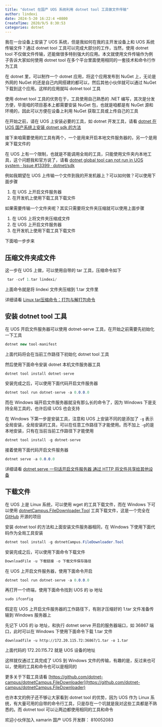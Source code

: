 ```yaml
---
title: "dotnet 在国产 UOS 系统利用 dotnet tool 工具做文件传输"
author: lindexi
date: 2024-5-20 16:22:4 +0800
CreateTime: 2020/9/5 8:30:53
categories: dotnet
---
```


我在一台设备上安装了 UOS 系统，但是我如何在我的主开发设备上和 UOS 系统传输文件？通过 dotnet tool 工具可以完成大部分的工作，当然，使用 dotnet tool 不仅做文件传输，还能做很多特别强大的应用。本文就使用文件传输作为例子告诉大家如何使用 dotnet tool 在多个平台里面使用相同的一套技术和命令行作为工具

<!--more-->


<!-- CreateTime:2020/9/5 8:30:53 -->



在 dotnet 里，可以制作一个 dotnet 应用，将这个应用发布到 NuGet 上，无论是外网的 NuGet 的还是自己内网搭建的都可以，然后其他小伙伴就可以通过 NuGet 下载到这个应用。这样的应用就叫 dotnet tool 工具

使用 dotnet tool 工具的优势在于，工具使用自己熟悉的 .NET 编写，其次是分发方便，毕竟咱的项目基本上都需要安装 NuGet 包，也就是咱都是有 NuGet 源和环境的，因此可以方便在设备上利用 NuGet 获取工具或上传自己的工具

在开始之前，请在 UOS 上安装必要的工具，如 dotnet 开发工具，请看 [dotnet 在 UOS 国产系统上安装 dotnet sdk 的方法](https://blog.lindexi.com/post/dotnet-%E5%9C%A8-UOS-%E5%9B%BD%E4%BA%A7%E7%B3%BB%E7%BB%9F%E4%B8%8A%E5%AE%89%E8%A3%85-dotnet-sdk-%E7%9A%84%E6%96%B9%E6%B3%95.html )

接下来咱需要使用的工具有两个，一个是用来开启本地文件服务器的，另一个是用来下载文件的

在 UOS 上有一个限制，也就是不能调用全局的工具，只能使用文件夹内本地工具，这个问题我和官方说了，请看 [dotnet global tool can not run in UOS system · Issue #13399 · dotnet/sdk](https://github.com/dotnet/sdk/issues/13399 )

例如我期望在 UOS 上传输一个文件到我的开发机器上？可以如何做？可以使用下面步骤

1. 在 UOS 上开启文件服务器
2. 在开发机上使用下载工具下载文件

如果需要传输一个文件夹呢？其实只需要将文件夹压缩就可以使用上面步骤

1. 在 UOS 上将文件夹压缩成文件
1. 在 UOS 上开启文件服务器
2. 在开发机上使用下载工具下载文件

下面咱一步步来

## 压缩文件夹成文件

这一步在 UOS 上做，可以使用自带的 tar 工具，压缩命令如下

```csharp
 tar -cvf 1.tar lindexi/
```

上面命令就是将 lindexi 文件夹压缩到 1.tar 文件里

详细请看 [Linux tar压缩命令：打包与解打包命令](http://c.biancheng.net/view/788.html )

## 安装 dotnet tool 工具

在 UOS 开启文件服务器可以使用 dotnet-serve 工具，在开始之前需要先初始化一下工具

```csharp
dotnet new tool-manifest
```

上面代码将会在当前工作路径下初始化 dotnet tool 工具

然后使用下面命令安装 dotnet 本机文件服务器工具

```csharp
dotnet tool install dotnet-serve
```

安装完成之后，可以使用下面代码开启文件服务器

```csharp
dotnet tool run dotnet-serve -a 0.0.0.0
```

而在 Windows 端开启文件服务器就没有那么长的命令了，因为 Windows 下是支持全局工具的，也许后续 UOS 也会支持

在 Windows 下第一步是安装工具，注意和 UOS 上安装不同的是添加了 `-g` 表示全局安装，全局安装的工具，可以在任意工作路径下才能使用。而不加上 `-g`的是本地安装，只有在当前当前工作路径下才能使用

```csharp
dotnet tool install -g dotnet-serve
```

接着使用下面代码开启文件服务器

```csharp
dotnet serve -a 0.0.0.0
```

详细请看 [dotnet serve 一句话开启文件服务器 通过 HTTP 将文件共享给其他设备](https://blog.lindexi.com/post/dotnet-serve-%E4%B8%80%E5%8F%A5%E8%AF%9D%E5%BC%80%E5%90%AF%E6%96%87%E4%BB%B6%E6%9C%8D%E5%8A%A1%E5%99%A8-%E9%80%9A%E8%BF%87-HTTP-%E5%B0%86%E6%96%87%E4%BB%B6%E5%85%B1%E4%BA%AB%E7%BB%99%E5%85%B6%E4%BB%96%E8%AE%BE%E5%A4%87.html)

## 下载文件

在 UOS 上是 Linux 系统，可以使用 wget 的工具下载文件，而在 Windows 下可以使用 [dotnetCampus.FileDownloader.Tool](https://github.com/dotnet-campus/dotnetCampus.FileDownloader/) 工具下载文件，这是一个完全在 [GitHub](https://github.com/dotnet-campus/dotnetCampus.FileDownloader/) 开源的项目

安装 dotnet tool 的方法和上面安装文件服务器相同，在 Windows 下使用下面代码作为全局工具安装

```csharp
dotnet tool install -g dotnetCampus.FileDownloader.Tool
```

安装完成之后，可以使用下面命令下载文件

```csharp
DownloadFile -u 下载链接 -o 下载文件保存路径
```

在 UOS 上开启文件服务器，使用下面命令开启

```csharp
dotnet tool run dotnet-serve -a 0.0.0.0
```

再打开一个终端，使用下面命令找到 UOS 的 ip 地址

```csharp
sudo ifconfig
```

假定在 UOS 上开启文件服务器的工作路径下，有刚才压缩好的 1.tar 文件准备传输到 Windows 服务器上

先记下 UOS 的 ip 地址，和执行 dotnet serve 开启的服务器端口，如 36867 端口，此时可以在 Windows 下使用下面命令下载 1.tar 文件

```
downloadfile -u http://172.20.115.72:36867/1.tar -o 1.tar 
```

上面代码的 172.20.115.72 就是 UOS 设备的地址

这样就仅通过工具完成了 UOS 到 Windows 文件的传输，有趣的是，反过来也可以，使用的工具和命令也可以是相同的

更多关于下载工具请看 [https://github.com/dotnet-campus/dotnetCampus.FileDownloader](https://github.com/dotnet-campus/dotnetCampus.FileDownloader)

也许本文的例子还不够让大家看到 dotnet tool 的优势，因为 UOS 作为 Linux 系统，有大量可用的自带的命令行工具，只是存在一个坑就是我对这些工具都是不熟悉的。而 dotnet tool 可以让两边都使用相同的工具和命令

欢迎小伙伴加入 xamarin 国产 UOS 开发群： 810052083 

